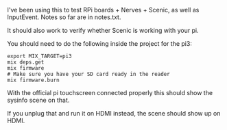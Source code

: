 I've been using this to test RPi boards + Nerves + Scenic, as well as InputEvent. Notes so far are in notes.txt.

It should also work to verify whether Scenic is working with your pi.

You should need to do the following inside the project for the pi3:

```
export MIX_TARGET=pi3
mix deps.get
mix firmware
# Make sure you have your SD card ready in the reader
mix firmware.burn
```

With the official pi touchscreen connected properly this should show the sysinfo scene on that.

If you unplug that and run it on HDMI instead, the scene should show up on HDMI.

